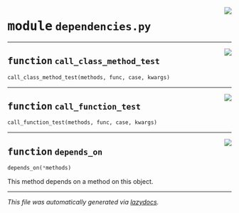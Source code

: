 <!-- markdownlint-disable -->

<a href="../booktest/dependencies.py#L0"><img align="right" style="float:right;" src="https://img.shields.io/badge/-source-cccccc?style=flat-square"></a>

# <kbd>module</kbd> `dependencies.py`





---

<a href="../booktest/dependencies.py#L4"><img align="right" style="float:right;" src="https://img.shields.io/badge/-source-cccccc?style=flat-square"></a>

## <kbd>function</kbd> `call_class_method_test`

```python
call_class_method_test(methods, func, case, kwargs)
```






---

<a href="../booktest/dependencies.py#L38"><img align="right" style="float:right;" src="https://img.shields.io/badge/-source-cccccc?style=flat-square"></a>

## <kbd>function</kbd> `call_function_test`

```python
call_function_test(methods, func, case, kwargs)
```






---

<a href="../booktest/dependencies.py#L58"><img align="right" style="float:right;" src="https://img.shields.io/badge/-source-cccccc?style=flat-square"></a>

## <kbd>function</kbd> `depends_on`

```python
depends_on(*methods)
```

This method depends on a method on this object. 




---

_This file was automatically generated via [lazydocs](https://github.com/ml-tooling/lazydocs)._
